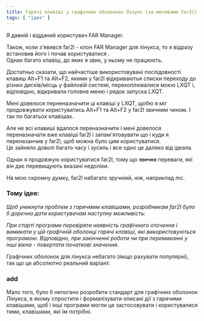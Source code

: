 ```yaml
---
title: Гарячі клавіші у графічних оболонках Лінукс (за мотивами far2l)
tags: [ "ідея" ]
---
```


Я давній і відданий користувач FAR Manager.

Також, коли з'явився far2l - клон FAR Manager для лінукса, то я відразу встановив його і почав користуватися .<br/>
Однак багато клавіш, до яких я звик, у ньому не працюють.

Достатньо сказати, що найчастіше використовувані послідовності клавиш Alt+F1 та Alt+F2, якими у far2l 
відкриваютья списки переходу до різних дисків/місць у файловій системі, перехоплювалися моєю LXQT і, відповідно, відкривали 
головне меню і рядок запуска LXQT.

Мені довелося перненазначити ці клавіші у LXQT, щобю я міг продовжувати користуватись Alt+F1 та Alt+F2 у far2l звичним чином.
І так по багатьох клавішах.

Але не всі клавиші вдалося переназначити і мені довелося переназначати вже клавіші far2l і запам'ятовувати що і куди я 
переназанчив у far2l, щоб можна було цим користуватися.<br/>
Це зайняло доволі багато часу і зусиль і все одно це далеко від ідеала.

Однак я продовжую користуватися far2l, тому що ~~звичка~~ переваги, які він дає перевищують вказані недоліки.

На мою скромну думку, far2l набагато зручніий, ніж, наприклад mc.

###  Тому ідея:

*Щоб уникнути проблем з гарячмим клавішами, розробникам far2l було б доречно дати користувачам наступну можливість:*

*При старті програми перевіряти наявність графічного оточення і вимикати у цій графічній оболонці гарячі клавіші, які використовуються програмою.
Відповідно, при закінченні роботи чи при перемиканні у інші вікна - повертати початкові значення.*

Графічних оболонок для лінукса небагато (якщо рахувати популярні), так що це абсолютно реальний варіант.
### add
Мало того, було б непогано розробити стандарт для графічних оболонок Лінукса, в якому спростити і формалізувати описані дії з гарячими клавішами, щоб і інші 
програми могли це застосовувати і користувалися тими, клавішами, які їм потрібні.


